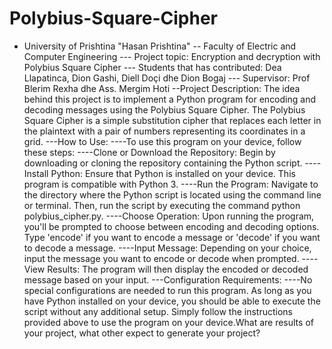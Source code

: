 # Polybius-Square-Cipher

- University of Prishtina "Hasan Prishtina"
-- Faculty of Electric and Computer Engineering
--- Project topic: Encryption and decryption with Polybius Square Cipher
--- Students that has contributed: Dea Llapatinca, Dion Gashi, Diell Doçi dhe Dion Bogaj
--- Supervisor: Prof Blerim Rexha dhe Ass. Mergim Hoti
--Project Description:
The idea behind this project is to implement a Python program for encoding and decoding messages using the Polybius Square Cipher. The Polybius Square Cipher is a simple substitution cipher that replaces each letter in the plaintext with a pair of numbers representing its coordinates in a grid. 
---How to Use:
----To use this program on your device, follow these steps:
----Clone or Download the Repository: Begin by downloading or cloning the repository containing the Python script.
----Install Python: Ensure that Python is installed on your device. This program is compatible with Python 3.
----Run the Program: Navigate to the directory where the Python script is located using the command line or terminal. Then, run the script by executing the command python polybius_cipher.py.
----Choose Operation: Upon running the program, you'll be prompted to choose between encoding and decoding options. Type 'encode' if you want to encode a message or 'decode' if you want to decode a message.
----Input Message: Depending on your choice, input the message you want to encode or decode when prompted.
----View Results: The program will then display the encoded or decoded message based on your input.
---Configuration Requirements:
----No special configurations are needed to run this program. As long as you have Python installed on your device, you should be able to execute the script without any additional setup. Simply follow the instructions provided above to use the program on your device.What are results of your project, what other expect to generate your project?
